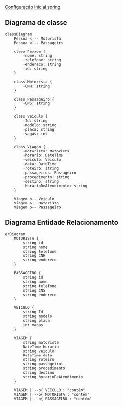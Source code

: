 [doc]: https://start.spring.io/#!type=maven-project&language=java&platformVersion=3.3.1&packaging=jar&jvmVersion=17&groupId=com.contravi&artifactId=contravi&name=contravi&description=Gerenciar%20viagens%2C%20roteiros%20e%20passageiros.&packageName=com.contravi.contravi&dependencies=data-jpa,security,data-mongodb

[Configuração inicial spring][doc].
## Diagrama de classe

```mermaid
classDiagram
    Pessoa <|-- Motorista
    Pessoa <|-- Passageiro
    
    class Pessoa {
        -nome: string
        -telefone: string
        -endereco: string
        -id: string
    }

    class Motorista {
        -CNH: string
    }

    class Passageiro {
        -CNS: string
    }

    class Veiculo {
        -Id: string
        -modelo: string
        -placa: string
        -vagas: int
    }

    class Viagem {
        -motorista: Motorista
        -horario: DateTime
        -veiculo: Veiculo
        -data: DateTime
        -roteiro: string
        -passageiros: Passageiro
        -procedimento: string
        -destino: string
        -horarioDeAtendimento: string
    }

    Viagem o-- Veiculo
    Viagem o-- Motorista
    Viagem o-- Passageiro
```

## Diagrama Entidade Relacionamento

```mermaid
erDiagram
    MOTORISTA {
        string id
        string nome
        string telefone
        string CNH
        string endereco
    }

    PASSAGEIRO {
        string id
        string nome
        string telefone
        string CNS
        string endereco
    }

    VEICULO {
        string Id
        string modelo
        string placa
        int vagas
    }

    VIAGEM {
        string motorista
        DateTime horario
        string veiculo
        DateTime data
        string roteiro
        string passageiros
        string procedimento
        string destino
        string horarioDeAtendimento
    }

    VIAGEM ||--o{ VEICULO : "contém"
    VIAGEM ||--o{ MOTORISTA : "contém"
    VIAGEM ||--o{ PASSAGEIRO : "contém"
```
